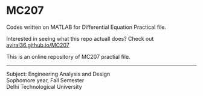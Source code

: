 # MC207
Codes written on MATLAB for Differential Equation Practical file.

Interested in seeing what this repo actuall does? Check out <a href="https://aviral36.github.io/MC207">aviral36.github.io/MC207</a>

This is an online repository of MC207 practial file.

<hr>
Subject: Engineering Analysis and Design<br>
Sophomore year, Fall Semester<br>
Delhi Technological University
